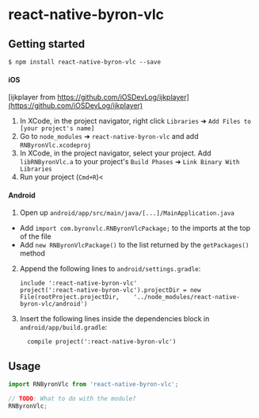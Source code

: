 # react-native-byron-vlc

## Getting started

`$ npm install react-native-byron-vlc --save`

#### iOS

[ijkplayer from https://github.com/iOSDevLog/ijkplayer](https://github.com/iOSDevLog/ijkplayer)
1. In XCode, in the project navigator, right click `Libraries` ➜ `Add Files to [your project's name]`
2. Go to `node_modules` ➜ `react-native-byron-vlc` and add `RNByronVlc.xcodeproj`
3. In XCode, in the project navigator, select your project. Add `libRNByronVlc.a` to your project's `Build Phases` ➜ `Link Binary With Libraries`
4. Run your project (`Cmd+R`)<

#### Android

1. Open up `android/app/src/main/java/[...]/MainApplication.java`
  - Add `import com.byronvlc.RNByronVlcPackage;` to the imports at the top of the file
  - Add `new RNByronVlcPackage()` to the list returned by the `getPackages()` method
2. Append the following lines to `android/settings.gradle`:
  	```
  	include ':react-native-byron-vlc'
  	project(':react-native-byron-vlc').projectDir = new File(rootProject.projectDir, 	'../node_modules/react-native-byron-vlc/android')
  	```
3. Insert the following lines inside the dependencies block in `android/app/build.gradle`:
  	```
      compile project(':react-native-byron-vlc')
  	```


## Usage
```javascript
import RNByronVlc from 'react-native-byron-vlc';

// TODO: What to do with the module?
RNByronVlc;
```
